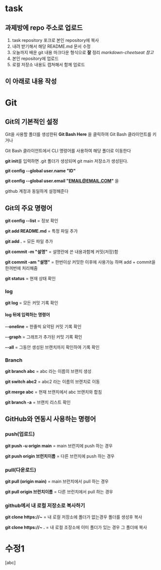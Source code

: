 # task

## 과제방에 repo 주소로 업로드

1. task repository 포크로 본인 repository에 복사
2. 내려 받기해서 해당 README.md 문서 수정
3. 오늘까지 배운 git 내용 마크다운 형식으로 __잘__ 정리
  _markdown-cheetseat 참고_
4. 본인 repository에 업로드
5. 로컬 저장소 내용도 캡쳐해서 함께 업로드

이 아래로 내용 작성
-
# Git # 

## Git의 기본적인 설정

Git을 사용할 폴더를 생성한뒤 **Git Bash Here** 을 클릭하여 Git Bash 클라이언트를 키거나 

Git Bash 클라이언트에서 CLI 명령어를 사용하여 해당 폴더로 이동한다

**git init**를 입력하면 .git 폴더가 생성되며 git main 저장소가 생성된다.

**git config --global user.name "ID"**

**git config --global user.email "EMAIL@EMAIL.COM"** 을 

github 계정과 동일하게 설정해준다

## Git의 주요 명령어 ##

**git config --list** = 정보 확인

**git add README.md** = 특정 파일 추가 

**git add .** = 모든 파일 추가

**git commit -m "설명"** = 설명란에 쓴 내용과함께 커밋(저장)함

**git commit -am "설명"** = 한번이상 커밋한 이후에 사용가능 하며 add + commit을 한꺼번에 처리해줌

**git status** = 현재 상태 확인

### log ###

**git log** = 모든 커밋 기록 확인

#### log 뒤에 입력하는 명령어 ####

**--oneline** = 한줄씩 요약된 커밋 기록 확인

**--graph** = 그래프가 추가된 커밋 기록 확인

**--all** = 그동안 생성된 브랜치까지 확인하여 기록 확인

### Branch ###

**git branch abc** = abc 라는 이름의 브랜치 생성

**git switch abc2** = abc2 라는 이름의 브랜치로 이동

**git merge abc** = 현재 브랜치에서 abc 브랜치와 합침

**git branch -a** = 브랜치 리스트 확인


## GitHub와 연동시 사용하는 명령어 ##


### push(업로드) ###

**git push -u origin main** = main 브런치에 push 하는 경우

**git push origin 브런치이름** = 다른 브런치에 push 하는 경우 

### pull(다운로드) ###

**git pull (origin main)** = main 브런치에서 pull 하는 경우

**git pull origin 브런치이름** = 다른 브런치에서 pull 하는 경우

### github에서 내 로컬 저장소로 복사하기 ###

**git clone https://~** = 내 로컬 저장소에 폴더가 없는경우 폴더를 생성후 복사

**git clone https://~ .** = 내 로컬 조장소에 이미 폴더가 있는 경우 그 폴더에 복사

















# 수정1


[abc]